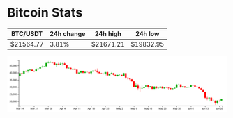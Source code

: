 # Bitcoin Stats

BTC/USDT|24h change|24h high|24h low|
|---|---|---|---|
|$21564.77|3.81%|$21671.21|$19832.95|

<img src="./chart.svg">
